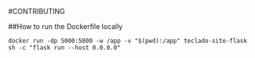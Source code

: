 #CONTRIBUTING

##How to run the Dockerfile locally

```
docker run -dp 5000:5000 -w /app -v "$(pwd):/app" teclado-site-flask sh -c "flask run --host 0.0.0.0"

```


